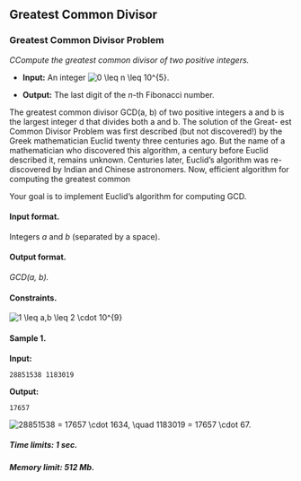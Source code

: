 ## Greatest Common Divisor

### Greatest Common Divisor Problem
*CCompute the greatest common divisor of two positive integers.*

-   **Input:**  An integer <img src="https://latex.codecogs.com/svg.image?0&space;\leq&space;&space;n&space;\leq&space;&space;10^{5}" title="0 \leq n \leq 10^{5}" />.

-   **Output:** The last digit of the *n*-th Fibonacci number.

The greatest common divisor GCD(a, b) of two positive integers a and b
is the largest integer d that divides both a and b. The solution of the Great-
est Common Divisor Problem was first described (but not discovered!) by
the Greek mathematician Euclid twenty three centuries ago. But the name
of a mathematician who discovered this algorithm, a century before Euclid
described it, remains unknown. Centuries later, Euclid’s algorithm was re-
discovered by Indian and Chinese astronomers. Now, efficient algorithm
for computing the greatest common

Your goal is to implement Euclid’s algorithm for computing GCD.

#### Input format.
Integers *a* and *b* (separated by a space).

#### Output format.
*GCD(a, b).*

#### Constraints.
<img src="https://latex.codecogs.com/svg.image?1&space;\leq&space;a,b&space;\leq&space;2&space;\cdot&space;10^{9}" title="1 \leq a,b \leq 2 \cdot 10^{9}" />

#### Sample 1.

**Input:**

```commandline
28851538 1183019
```

**Output:**

```commandline
17657
```
<img src="https://latex.codecogs.com/svg.image?28851538&space;=&space;17657&space;\cdot&space;1634,&space;\quad&space;1183019&space;=&space;17657&space;\cdot&space;67." title="28851538 = 17657 \cdot 1634, \quad 1183019 = 17657 \cdot 67." />

##### Time limits:  1 sec.

##### Memory limit: 512 Mb.
